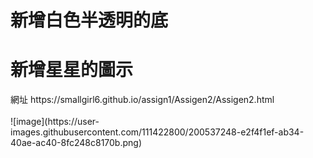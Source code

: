 <h1>新增白色半透明的底</h1>
<h1>新增星星的圖示</h1>
網址 https://smallgirl6.github.io/assign1/Assigen2/Assigen2.html
<br/>
<br/>
![image](https://user-images.githubusercontent.com/111422800/200537248-e2f4f1ef-ab34-40ae-ac40-8fc248c8170b.png)

